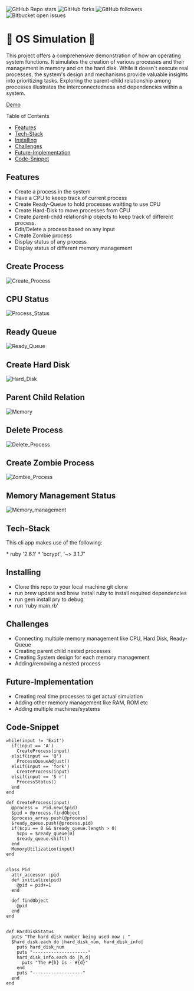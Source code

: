 ![GitHub Repo stars](https://img.shields.io/github/stars/nabilhayet/OS) ![GitHub forks](https://img.shields.io/github/forks/nabilhayet/OS) ![GitHub followers](https://img.shields.io/github/followers/nabilhayet) ![Bitbucket open issues](https://img.shields.io/bitbucket/issues/nabilhayet/OS)                                          
                                        <h1>:jack_o_lantern: OS Simulation :jack_o_lantern: </h1>
                                                      
This project offers a comprehensive demonstration of how an operating system functions. It simulates the creation of various processes and their management in memory and on the hard disk. While it doesn't execute real processes, the system's design and mechanisms provide valuable insights into prioritizing tasks. Exploring the parent-child relationship among processes illustrates the interconnectedness and dependencies within a system. 

<a href="https://www.youtube.com/watch?v=huwac5JMfS8">Demo</a>

Table of Contents
- [Features](#features)
- [Tech-Stack](#tech-stack)
- [Installing](#installing)
- [Challenges](#challenges)
- [Future-Implementation](#future-implementation)
- [Code-Snippet](#code-snippet)
                               
## Features
<ul>
   <li>Create a process in the system</li>
   <li>Have a CPU to keeep track of current process</li>
  <li>Create Ready-Queue to hold processes waitting to use CPU</li>
  <li>Create Hard-Disk to move processes from CPU</li>
  <li>Create parent-child relationship objects to keep track of different process.</li>
  <li>Edit/Delete a process based on any input</li>
  <li>Create Zombie process</li>
  <li>Display status of any process</li>
  <li>Display status of different memory management</li>
</ul>

## Create Process

![Create_Process](https://github.com/user-attachments/assets/d4ee511e-7bbc-4897-a7d9-4fc03c464010)

## CPU Status

![Process_Status](https://github.com/user-attachments/assets/96d01062-403d-439a-b48c-177d2b162bf8)

## Ready Queue

![Ready_Queue](https://github.com/user-attachments/assets/f0425ef2-b5c2-44f9-8b68-ba2b9f39ff03)

## Create Hard Disk

![Hard_Disk](https://github.com/user-attachments/assets/056ed0d0-7da1-4e17-a7cf-d68dc6bd5366)

## Parent Child Relation

![Memory](https://github.com/user-attachments/assets/c6695c60-6d05-4e84-94a8-3c654fdf2d18)

## Delete Process

![Delete_Process](https://github.com/user-attachments/assets/1d400058-773f-482b-b649-43c45f40271f)

## Create Zombie Process

![Zombie_Process](https://github.com/user-attachments/assets/96f2e30d-ce34-4151-8f48-c7211a00e49b)

## Memory Management Status

![Memory_management](https://github.com/user-attachments/assets/2d12105f-b17a-4446-9e8c-92fb5071d1fc)

## Tech-Stack
<p>This cli app makes use of the following:</p>
* ruby '2.6.1'
* 'bcrypt', '~> 3.1.7'

## Installing
<ul>
   <li> Clone this repo to your local machine git clone <this-repo-url></li>
  <li> run brew update and brew install ruby to install required dependencies</li>
  <li> run gem install pry to debug</li>
  <li> run 'ruby main.rb'</li>
</ul>
        
## Challenges
<ul>
  <li> Connecting multiple memory management like CPU, Hard Disk, Ready-Queue</li>
  <li> Creating parent child nested processes</li>
  <li> Creating System design for each memory management</li>
  <li> Adding/removing a nested process</li>
</ul>

## Future-Implementation
<ul>
  <li>Creating real time processes to get actual simulation</li>
  <li>Adding other memory management like RAM, ROM etc</li>
  <li>Adding multiple machines/systems</li>
</ul>

## Code-Snippet 

```
while(input != 'Exit')
  if(input == 'A')
    CreateProcess(input)
  elsif(input == 'Q')
    ProcessQueueAdjust()
  elsif(input == 'fork')
    CreateProcess(input)
  elsif(input == 'S r')
    ProcessStatus()
  end 
end 
```
```
def CreateProcess(input)
  @process =  Pid.new($pid)
  $pid = @process.findObject
  $process_array.push(@process)
  $ready_queue.push(@process.pid)
  if($cpu == 0 && $ready_queue.length > 0)
    $cpu = $ready_queue[0]
    $ready_queue.shift()
  end
  MemoryUtilization(input)
end 

```
```

class Pid
  attr_accessor :pid
  def initialize(pid)
    @pid = pid+=1
  end 

  def findObject
    @pid 
  end 
end 
```
```

def HardDiskStatus
  puts "The hard disk number being used now : "
  $hard_disk.each do |hard_disk_num, hard_disk_info|
    puts hard_disk_num
    puts "---------------------"
    hard_disk_info.each do |h,d|
      puts "The #{h} is - #{d}"
    end 
    puts "-------------------"
  end 
end 
```



